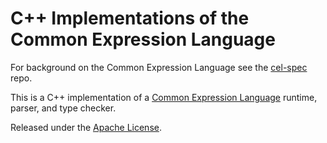 # C++ Implementations of the Common Expression Language

For background on the Common Expression Language see the [cel-spec][1] repo.

This is a C++ implementation of a [Common Expression Language][1] runtime,
parser, and type checker.

Released under the [Apache License](LICENSE).


[1]:  https://github.com/google/cel-spec

